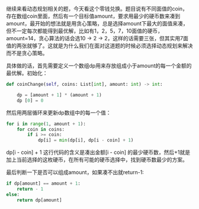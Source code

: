 继续来看动态规划相关的题，今天看这个零钱兑换。题目说有不同面值的coin，存在数组coin里面，然后有一个目标值amount，要求用最少的硬币数来凑到amount，最开始的想法就是用贪心策略，总是选择amount下最大的面值来凑，但不一定每次都能得到最优解，比如有1，2，5，7，10面值的硬币，amount=14，贪心算法的话会选10 -> 2 -> 2，这样的话需要三张，但其实用7面值的两张就够了。这就是为什么我们在面对这道题的时候必须选择动态规划来解决而不是贪心策略。

具体做的话，首先需要定义一个数组dp用来存放组成小于amount的每一个金额的最优解。初始化：

```python
def coinChange(self, coins: List[int], amount: int) -> int:

	dp = [amount + 1] * (amount + 1)
	dp [0] = 0
```

然后用两层循环来更新dp数组中的每一个值：

```python
for i in range(1, amount + 1):
	for coin in coins:
		if i >= coin:
			dp[i] = min(dp[i], dp[i - coin] + 1)
```

dp[i - coin] + 1 这行代码的含义是凑出金额[i - coin] 的最少硬币数，然后+1就是加上当前选择的这枚硬币，在所有可能的硬币选择中，找到硬币数最少的方案。

最后判断一下是否可以组成amount，如果凑不出就return-1:

```python
if dp[amount] == amount + 1:
	return - 1
else:
	return dp[amount]
```
